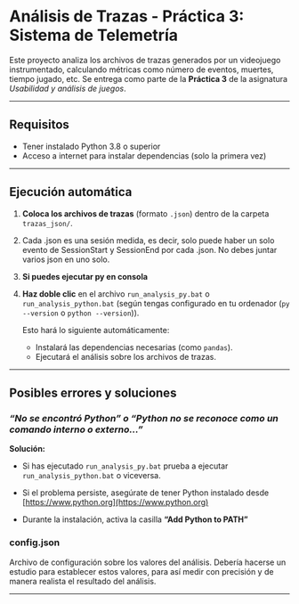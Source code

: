 # Análisis de Trazas - Práctica 3: Sistema de Telemetría

Este proyecto analiza los archivos de trazas generados por un videojuego instrumentado, calculando métricas como número de eventos, muertes, tiempo jugado, etc. Se entrega como parte de la **Práctica 3** de la asignatura *Usabilidad y análisis de juegos*.

---

## Requisitos

- Tener instalado Python 3.8 o superior
- Acceso a internet para instalar dependencias (solo la primera vez)

---

## Ejecución automática

1. **Coloca los archivos de trazas** (formato `.json`) dentro de la carpeta `trazas_json/`.

2. Cada .json es una sesión medida, es decir, solo puede haber un solo evento de SessionStart y SessionEnd por cada .json. No debes juntar varios json en uno solo.

3. **Si puedes ejecutar py en consola**  

4. **Haz doble clic** en el archivo `run_analysis_py.bat` o `run_analysis_python.bat` (según tengas configurado en tu ordenador (`py --version` o `python --version`)).

   Esto hará lo siguiente automáticamente:
   - Instalará las dependencias necesarias (como `pandas`).
   - Ejecutará el análisis sobre los archivos de trazas.

---

## Posibles errores y soluciones

### *“No se encontró Python” o “Python no se reconoce como un comando interno o externo...”*

**Solución:**
- Si has ejecutado `run_analysis_py.bat` prueba a ejecutar `run_analysis_python.bat` o viceversa.

- Si el problema persiste, asegúrate de tener Python instalado desde [https://www.python.org](https://www.python.org)
- Durante la instalación, activa la casilla **“Add Python to PATH”**

### config.json
Archivo de configuración sobre los valores del análisis. Debería hacerse un estudio para establecer estos valores, para así medir con precisión y de manera realista el resultado del análisis.

---

